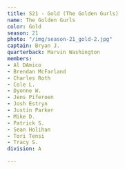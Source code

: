```yaml
---
title: S21 - Gold (The Golden Gurls)
name: The Golden Gurls
color: Gold
season: 21
photo: "/img/season-21_gold-2.jpg"
captain: Bryan J.
quarterback: Marvin Washington
members:
- Al DAmico
- Brendan McFarland
- Charles Roth
- Cole L.
- Dyonne W.
- Jens Piferoen
- Josh Estryn
- Justin Parker
- Mike D.
- Patrick S.
- Sean Holihan
- Tori Tensi
- Tracy S.
division: A

---
```

